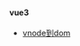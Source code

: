 #### vue3
- [vnode到dom](https://kaiwu.lagou.com/course/courseInfo.htm?courseId=326#/detail/pc?id=4055)